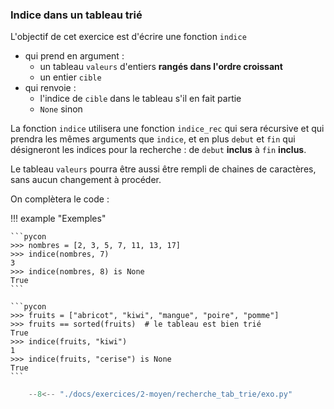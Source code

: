 

### Indice dans un tableau trié 


L'objectif de cet exercice est d'écrire une fonction `indice` 

- qui prend en argument :
    - un tableau `valeurs` d'entiers **rangés dans l'ordre croissant**
    - un entier `cible`
- qui renvoie :
    - l'indice de `cible` dans le tableau s'il en fait partie
    - `None` sinon

La fonction `indice` utilisera une fonction `indice_rec` qui sera récursive et qui prendra les mêmes arguments que `indice`, et en plus `debut` et `fin` qui désigneront les indices pour la recherche : de `debut` **inclus** à `fin` **inclus**.

Le tableau `valeurs` pourra être aussi être rempli de chaines de caractères, sans aucun changement à procéder.

On complètera le code :



!!! example "Exemples"

    ```pycon
    >>> nombres = [2, 3, 5, 7, 11, 13, 17]
    >>> indice(nombres, 7)
    3
    >>> indice(nombres, 8) is None
    True
    ```

    ```pycon
    >>> fruits = ["abricot", "kiwi", "mangue", "poire", "pomme"]
    >>> fruits == sorted(fruits)  # le tableau est bien trié
    True
    >>> indice(fruits, "kiwi")
    1
    >>> indice(fruits, "cerise") is None
    True
    ```


```python
    --8<-- "./docs/exercices/2-moyen/recherche_tab_trie/exo.py"
```

